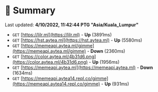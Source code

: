 # 📖 Summary
Last updated: **4/10/2022, 11:42:44 PTG "Asia/Kuala_Lumpur"**

- `GET` [https://lilr.ml](https://lilr.ml) - **Up** (3891ms)
- `GET` [https://hst.aytea.ml](https://hst.aytea.ml) - **Up** (5580ms)
- `GET` [https://memeapi.aytea.ml/gimme](https://memeapi.aytea.ml/gimme) - **Down** (2360ms)
- `GET` [https://color.aytea.ml/4b31d6.png](https://color.aytea.ml/4b31d6.png) - **Up** (1956ms)
- `GET` [https://memeapi.aytea.ml](https://memeapi.aytea.ml) - **Down** (1634ms)
- `GET` [https://memeapi.aytea14.repl.co/gimme](https://memeapi.aytea14.repl.co/gimme) - **Up** (931ms)

